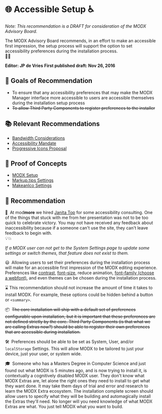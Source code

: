 # 🌐 Accessible Setup ♿️

_Note: This recommendation is a DRAFT for consideration of the MODX Advisory&nbsp;Board._

The MODX Advisory Board recommends, in an effort to make an accessible first impression, the setup process will support the option to set accessibility preferences during the installation&nbsp;process.  
🔧🤘

**Editor: JP de Vries**
**First published draft: Nov 26, 2016**

## 🙏 Goals of Recommendation

  - To ensure that any accessibility preferences that may make the MODX Manager interface more accessible to users are accessible themselves during the installation setup&nbsp;process
  - ~~To allow Third Party Components to register preferences to the&nbsp;installer~~

## 📚 Relevant Recommendations

 - [Bandwidth Considerations](https://github.com/modxcms/mab-recommendations/pull/4)
 - [Accessibility Mandate](https://github.com/modxcms/mab-recommendations/pull/3)
 - [Progressive Icons Proposal](https://github.com/modxcms/mab-recommendations/pull/1)

## 🎯 Proof of Concepts
 - [MODX Setup](https://github.com/jpdevries/modx-setup#demo)
 - [Markup.tips Settings](https://markup.tips/settings.html#focus)
 - [MakeanIco Settings](http://makeanico.herokuapp.com/preferences)

## 📝 Recommendation
📓&ensp;At mod<strong>more</strong> we hired [Janita Top](https://www.meetup.com/Groningen-Frontend-Devs/members/148145182/) for some accessibility consulting. One of the things that stuck with me from her presentation was not to be too quick to celebrate victory. You may not have received any feedback about inaccessibility because if a someone can't use the site, they can't leave feedback to begin&nbsp;with.  
💡💥

_If a MODX user can not get to the System Settings page to update some settings or switch themes, that feature does not exist to&nbsp;them._

😃&ensp;Allowing users to set their preferences during the installation process will make for an accessible first impression of the MODX editing experience. Preferences like [contrast](https://markup.tips/settings.html#contrast), [font&ndash;size](https://markup.tips/settings.html#font-size), reduce animation, [font&ndash;family (choose a webfont)](https://markup.tips/settings.html#typeface), and even themes can be chosen during the installation&nbsp;process.

⌛️ This recommendation should not increase the amount of time it takes to install MODX. For example, these options could be hidden behind a button or&nbsp;`<summary>`.

📦&ensp;~~The core installation will ship with a default set of preferences configurable upon installation, but it is important that these preferences are not defined strictly by the core. Third Party Components (is that what we are calling Extras now?) should be able to register their own preferences that are accessible during&nbsp;installation.~~

🛠&ensp;Preferences should be able to be set as System, User, and/or `localStorage` Settings. This will allow MODX to be tailored to just your device, just your user, or system&nbsp;wide.

🎓&ensp;Someone who has a Masters Degree in Computer Science and just found out what MODX is 5 minutes ago, and is now trying to install it, is contextually a cognitively disabled MODX user. They don't know what MODX Extras are, let alone the right ones they need to install to get what they want done. It may take them days of trial and error and research to learn the MODX Extra ecosystem. The installation complete screen should allow users to specify what they will be building and automagically install the Extras they'll need. No longer will you need knowledge of what MODX Extras are what. You just tell MODX what you want to&nbsp;build.
